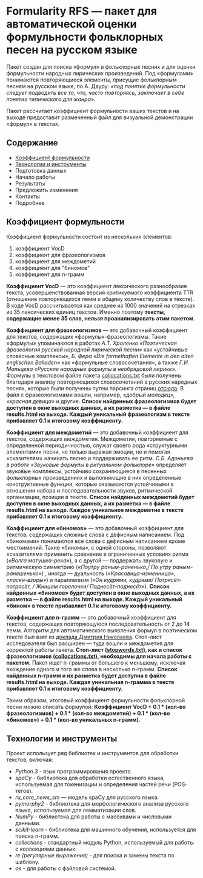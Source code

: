
# Formularity RFS — пакет для автоматической оценки формульности фольклорных песен на русском языке

Пакет создан для поиска «формул» в фольклорных песнях и для оценки формульности народных лирических произведений. Под «формулами» понимаются повторяющиеся элементы, присущие фольклорным песням на русском языке, по А. Дауру: *«под понятие формульности следует подводить все то, что, часто повторяясь, заключает в себе понятие типического для жанра»*. 

Пакет рассчитает коэффициент формульности ваших текстов и на выходе предоставит размеченный файл для визуальной демонстрации «формул» в текстах.

## Содержание
- [Коэффициент формульности](#коэффициент-формульности)
- [Технологии и инструменты](#технологии-и-инструменты)
- Подготовка данных
- Начало работы
- Результаты
- Предложить изменения
- Контакты
- Подробнее

## Коэффициент формульности

Коэффициент формульности состоит из нескольких элементов: 
1) коэффициент VocD 
2) коэффициент для фразеологизмов
3) коэффициент для междометий
4) коэффициент для "биномов"
5) коэффициент для n-грамм

**Коэффициент VocD** — это коэффициент лексического разнообразия текста, усовершенствованная версия критикуемого коэффициента TTR (отношение повторяющихся лемм к общему количеству слов в тексте). В коде VocD рассчитывается как среднее из 1000 значений на отрезках из 35 лексических единиц текстов. Именно поэтому **тексты, содержащие менее 35 слов, нельзя проанализировать этим пакетом**.

**Коэффициент для фразеологизмов** — это добавочный коэффициент для текстов, содержащих «формулы»-фразеологизмы. Такие «формулы» упоминаются в работах *А.Т. Хроленко «Поэтическая фразеология русской народ­ной лирической песни»* как «устойчивые словесные комплексы», *Б. Фера «Die formelhaften Elemente in den alten englischen Balladen»* как «формульные словосочетания», а также *Г.И. Мальцева «Русские народные формулы в необрядовой лирике»*. Формулы в текстовом файле пакета [collocations.txt](https://github.com/valsidnenko/formularity_rfs/blob/main/collocations.txt) были получены благодаря анализу повторяющихся словосочетаний в русских народных песнях, которые были получены путем парсинга страниц [отсюда](https://ru.wikisource.org/wiki/Русские_народные_песни). В файл с фразеологизмами вошли, например, *«добрый молодец», «красная девица»* и другие. **Список найденных фразеологизмов будет доступен в окне выходных данных, а их разметка — в файле results.html на выходе. Каждый уникальный фразеологизм в тексте прибавляет 0.1 к итоговому коэффициенту.**

**Коэффициент для междометий** — это добавочный коэффициент для текстов, содержащих междометия. Междометия, повторяемые с определенной периодичностью, служат своего рода «структурными элементами» песни, не только выражая эмоции, но и помогая «сказителям» начинать песню и поддерживать ее ритм. *С.Б. Адоньева в работе «Звуковые формулы в ритуальном фольклоре»* определяет звуковые комплексы, устойчиво сохраняющиеся в песенных фольклорных произведениях и выполняющие в них определенные конструктивные функции, которые оказываются устойчивыми в отношении набора и последовательности звуков, ритмической организации, позиции в тексте. **Список найденных междометий будет доступен в окне выходных данных, а их разметка — в файле results.html на выходе. Каждое уникальное междометие в тексте прибавляет 0.1 к итоговому коэффициенту.**

**Коэффициент для «биномов»** — это добавочный коэффициент для текстов, содержащих сложные слова с дефисным написанием. Под «биномами» понимаются все слова с дефисным написанием кроме местоимений. Такие «биномы», с одной стороны, позволяют «сказителям» применить сравнение в ограниченных условиях ритма (*«Волга матушка-река»*), а с другой — поддержать звуковую и ритмическую симметрию (*«Поутру раным-раненько,/ По утру раным-ранешенько»*) , иногда — дуальность (*«Красавица-изменница», «ласки-взоры»*) и параллелизм (*«Он кудрями, кудрями/ Потрясёт-потрясёт, / Жницам горелочки/ Поднесёт-поднесёт»*). **Список найденных «биномов» будет доступен в окне выходных данных, а их разметка — в файле results.html на выходе. Каждый уникальный «бином» в тексте прибавляет 0.1 к итоговому коэффициенту.**

**Коэффициент для n-грамм** — это добавочный коэффициент для текстов, содержащих повторяющуюся последовательность от 2 до 14 лемм. Алгоритм для автоматического выявления формул в поэтическом тексте был взят из [доклада Дмитрия Николаева](https://www.academia.edu/6304149/). Стоп-лист исследователя был расширен — туда вошли и междометия для корректой работы пакета. **Стоп-лист ([stopwords.txt](https://github.com/valsidnenko/formularity_rfs/blob/main/stopwords.txt)), как и список фразеологизмов ([collocations.txt](https://github.com/valsidnenko/formularity_rfs/blob/main/collocations.txt)), необходимы для начала работы с пакетом.** Пакет ищет n-граммы от большего к меньшему, исключая вхождение одного и того же слова в несколько n-грамм. **Список найденных n-грамм и их разметка будет доступна в файле results.html на выходе. Каждая уникальная n-грамма в тексте прибавляет 0.1 к итоговому коэффициенту.**

Таким образом, итоговый коэффициент формульности фольклорной песни можно описать формулой: **Коэффициент VocD + 0.1 * (кол-во фразеологизмов) + 0.1 * (кол-во междометий) + 0.1 * (кол-во «биномов») + 0.1 * (кол-во уникальных n-грамм).**

## Технологии и инструменты

Проект использует ряд библиотек и инструментов для обработки текстов, включая:

- *Python 3* - язык программирования проекта.
- *spaCy* - библиотека для обработки естественного языка, используемая для токенизации и определения частей речи (POS-тегов).
- *ru_core_news_sm* — модель spaCy для русского языка.
- *pymorphy2* - библиотека для морфологического анализа русского языка, используемая для лемматизации слов.
- *NumPy* - библиотека для работы с массивами и числовыми данными.
- *scikit-learn* - библиотека для машинного обучения, используется для поиска n-грамм.
- *collections* - стандартный модуль Python, используемый для работы с коллекциями данных.
- *re (регулярные выражения)* - для поиска и замены текста по шаблону.
- *os* - для работы с файловой системой.
